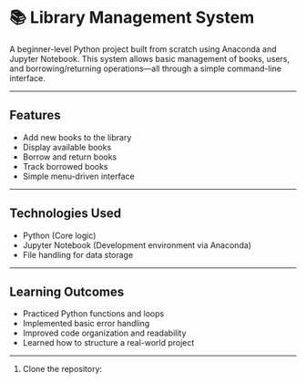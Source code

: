 # 📚 Library Management System

A beginner-level Python project built from scratch using Anaconda and Jupyter Notebook. This system allows basic management of books, users, and borrowing/returning operations—all through a simple command-line interface.

---

##  Features

- Add new books to the library
- Display available books
- Borrow and return books
- Track borrowed books
- Simple menu-driven interface

---

##  Technologies Used

- Python (Core logic)
- Jupyter Notebook (Development environment via Anaconda)
- File handling for data storage

---

##  Learning Outcomes

- Practiced Python functions and loops
- Implemented basic error handling
- Improved code organization and readability
- Learned how to structure a real-world project

---


1. Clone the repository:
